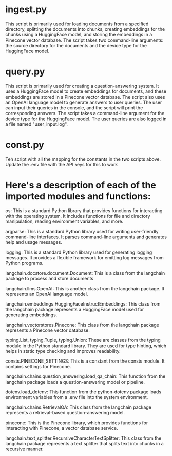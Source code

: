# ingest.py
This script is primarily used for loading documents from a specified directory, splitting the documents into chunks, creating embeddings for the chunks using a HuggingFace model, and storing the embeddings in a Pinecone vector database. The script takes two command-line arguments: the source directory for the documents and the device type for the HuggingFace model.

# query.py
This script is primarily used for creating a question-answering system. It uses a HuggingFace model to create embeddings for documents, and these embeddings are stored in a Pinecone vector database. The script also uses an OpenAI language model to generate answers to user queries. The user can input their queries in the console, and the script will print the corresponding answers. The script takes a command-line argument for the device type for the HuggingFace model. The user queries are also logged in a file named "user_input.log".

# const.py
Teh script with all the mapping for the constants in the two scripts above. Update the .env file with the API keys for this to work 

# Here's a description of each of the imported modules and functions:

os: This is a standard Python library that provides functions for interacting with the operating system. It includes functions for file and directory manipulation, reading environment variables, and more.

argparse: This is a standard Python library used for writing user-friendly command-line interfaces. It parses command-line arguments and generates help and usage messages.

logging: This is a standard Python library used for generating logging messages. It provides a flexible framework for emitting log messages from Python programs.

langchain.docstore.document.Document: This is a class from the langchain package to process and store documents

langchain.llms.OpenAI: This is another class from the langchain package. It represents an OpenAI language model.

langchain.embeddings.HuggingFaceInstructEmbeddings: This class from the langchain package represents a HuggingFace model used for generating embeddings.

langchain.vectorstores.Pinecone: This class from the langchain package represents a Pinecone vector database.

typing.List, typing.Tuple, typing.Union: These are classes from the typing module in the Python standard library. They are used for type hinting, which helps in static type checking and improves readability.

consts.PINECONE_SETTINGS: This is a constant from the consts module. It contains settings for Pinecone.

langchain.chains.question_answering.load_qa_chain: This function from the langchain package loads a question-answering model or pipeline.

dotenv.load_dotenv: This function from the python-dotenv package loads environment variables from a .env file into the system environment.

langchain.chains.RetrievalQA: This class from the langchain package represents a retrieval-based question-answering model.

pinecone: This is the Pinecone library, which provides functions for interacting with Pinecone, a vector database service.

langchain.text_splitter.RecursiveCharacterTextSplitter: This class from the langchain package represents a text splitter that splits text into chunks in a recursive manner.



